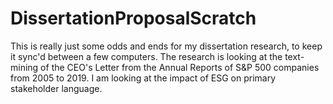# DissertationProposalScratch
This is really just some odds and ends for my dissertation research, to keep it sync'd between a few computers.
The research is looking at the text-mining of the CEO's Letter from the Annual Reports of S&P 500 companies from 2005 to 2019.
I am looking at the impact of ESG on primary stakeholder language.
